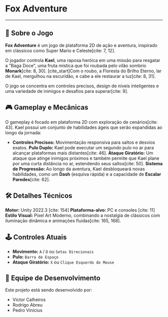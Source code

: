 # Fox Adventure
---

## 🦊 Sobre o Jogo

**Fox Adventure** é um jogo de plataforma 2D de ação e aventura, inspirado em clássicos como Super Mario e Celeste[cite: 7, 12].

O jogador controla **Kael**, uma raposa heróica em uma missão para resgatar a "Baga Doce", uma fruta mística que foi roubada pelo vilão sombrio **Monark**[cite: 8, 30]. [cite_start]Com o roubo, a Floresta do Brilho Eterno, lar de Kael, mergulhou na escuridão, e cabe a ele restaurar a luz[cite: 8, 31].

O jogo se concentra em controles precisos, design de níveis inteligentes e uma variedade de inimigos e desafios para superar[cite: 9].

## 🎮 Gameplay e Mecânicas

O gameplay é focado em plataforma 2D com exploração de cenários[cite: 43]. Kael possui um conjunto de habilidades ágeis que serão expandidas ao longo da jornada:

* **Controles Precisos:** Movimentação responsiva para saltos e desvios exatos.
**Pulo Duplo:** Kael pode executar um segundo pulo no ar para alcançar plataformas mais distantes[cite: 46].
**Ataque Giratório:** Um ataque que atinge inimigos próximos e também permite que Kael plane por uma curta distância no ar, estendendo seus saltos[cite: 50].
**Sistema de Progressão:** Ao longo da aventura, Kael desbloqueará novas habilidades, como um **Dash** (esquiva rápida) e a capacidade de **Escalar Paredes**[cite: 62].

## 🛠️ Detalhes Técnicos

**Motor:** Unity 2022.3 [cite: 154]
**Plataforma-alvo:** PC e consoles [cite: 11]
**Estilo Visual:** Pixel Art Moderno, combinando a nostalgia de clássicos com iluminação dinâmica e animações fluidas[cite: 165, 168].

## 🕹️ Controles Atuais

* **Movimento:** `A` / `D` ou `Setas Direcionais`
* **Pulo:** `Barra de Espaço`
* **Ataque Giratório:** `X` ou `Clique Esquerdo do Mouse`

## 👥 Equipe de Desenvolvimento

Este projeto está sendo desenvolvido por:

* Victor Calheiros
* Rodrigo Abreu
* Pedro Vinícius
